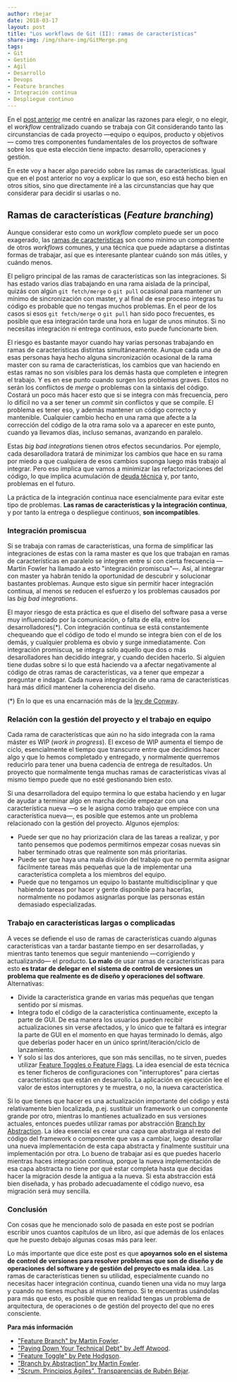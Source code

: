 ```yaml
---
author: rbejar
date: 2018-03-17
layout: post
title: "Los workflows de Git (II): ramas de características"
share-img: /img/share-img/GitMerge.png
tags:
- Git
- Gestión
- Aǵil
- Desarrollo
- Devops
- Feature branches
- Integración continua
- Despliegue continuo
---
```


En el [post anterior]({{base.url}}/2018/03/git-workflows-centralizado/) me centré en analizar las razones para elegir, o no elegir, el *workflow* centralizado cuando se trabaja con Git considerando tanto las circunstancias de cada proyecto —equipo o equipos, producto y objetivos— como tres componentes fundamentales de los proyectos de software sobre los que esta elección tiene impacto: desarrollo, operaciones y gestión.

En este voy a hacer algo parecido sobre las ramas de características. Igual que en el post anterior no voy a explicar lo que son, eso está hecho bien en otros sitios, sino que directamente iré a las circunstancias que hay que considerar para decidir si usarlas o no.

## Ramas de características (*Feature branching*)

Aunque considerar esto como un *workflow* completo puede ser un poco exagerado, las [ramas de características](https://www.atlassian.com/git/tutorials/comparing-workflows/feature-branch-workflow) son como mínimo un componente de otros *workflows* comunes, y una técnica que puede adaptarse a distintas formas de trabajar, así que es interesante plantear cuándo son más útiles, y cuándo menos.

El peligro principal de las ramas de características son las integraciones. Si has estado varios días trabajando en una rama aislada de la principal, quizás con algún `git fetch/merge` o `git pull` ocasional para mantener un mínimo de sincronización con master, y al final de ese proceso integras tu código es probable que no tengas muchos problemas. En el peor de los casos si esos `git fetch/merge` o `git pull` han sido poco frecuentes, es posible que esa integración tarde una hora en lugar de unos minutos. Si no necesitas integración ni entrega continuos, esto puede funcionarte bien. 

El riesgo es bastante mayor cuando hay varias personas trabajando en ramas de características distintas simultáneamente. Aunque cada una de esas personas haya hecho alguna sincronización ocasional de la rama master con su rama de características, los cambios que van haciendo en estas ramas no son visibles para los demás hasta que completen e integren el trabajo. Y es en ese punto cuando surgen los problemas graves. Estos no serán los conflictos de *merge* o problemas con la sintaxis del código. Costará un poco más hacer esto que si se integra con más frecuencia, pero lo difícil no va a ser tener un *commit* sin conflictos y que se compile. El problema es tener eso, y además mantener un código correcto y mantenible. Cualquier cambio hecho en una rama que afecte a la corrección del código de la otra rama solo va a aparecer en este punto, cuando ya llevamos días, incluso semanas, avanzando en paralelo.

Estas *big bad integrations* tienen otros efectos secundarios. Por ejemplo, cada desarolladora tratará de minimizar los cambios que hace en su rama por miedo a que cualquiera de esos cambios suponga luego más trabajo al integrar. Pero eso implica que vamos a minimizar las refactorizaciones del código, lo que implica acumulación de [deuda técnica](https://www.martinfowler.com/bliki/TechnicalDebt.html) y, por tanto, problemas en el futuro.

La práctica de la integración continua nace esencialmente para evitar este tipo de problemas. **Las ramas de características y la integración continua**, y por tanto la entrega o despliegue continuos, **son incompatibles**.  


### Integración promiscua

Si se trabaja con ramas de características, una forma de simplificar las integraciones de estas con la rama master es que los que trabajan en ramas de características en paralelo se integren entre sí con cierta frecuencia —Martin Fowler ha llamado a esto "integración promiscua"—. Así, al integrar con master ya habrán tenido la oportunidad de descubrir y solucionar bastantes problemas. Aunque esto sigue sin permitir hacer integración continua, al menos se reducen el esfuerzo y los problemas causados por las *big bad integrations*.

El mayor riesgo de esta práctica es que el diseño del software pasa a verse muy influenciado por la comunicación, o falta de ella, entre los desarrolladores(*). Con integración continua se está constantemente chequeando que el código de todo el mundo se integra bien con el de los demás, y cualquier problema es obvio y surge inmediatamente. Con integración promiscua, se integra solo aquello que dos o más desarolladores han decidido integrar, y cuando deciden hacerlo. Si alguien tiene dudas sobre si lo que está haciendo va a afectar negativamente al código de otras ramas de características, va a tener que empezar a preguntar e indagar. Cada nueva integración de una rama de características hará más difícil mantener la coherencia del diseño.

(*) En lo que es una encarnación más de la [ley de Conway](https://en.wikipedia.org/wiki/Conway%27s_law).

### Relación con la gestión del proyecto y el trabajo en equipo

Cada rama de características que aún no ha sido integrada con la rama máster es WIP (*work in progress*). El exceso de WIP aumenta el tiempo de ciclo, esencialmente el tiempo que transcurre entre que decidimos hacer algo y que lo hemos completado y entregado, y normalmente querremos reducirlo para tener una buena cadencia de entrega de resultados. Un proyecto que normalmente tenga muchas ramas de características vivas al mismo tiempo puede que no esté gestionando bien esto.

Si una desarrolladora del equipo termina lo que estaba haciendo y en lugar de ayudar a terminar algo en marcha decide empezar con una característica nueva —o se le asigna como trabajo que empiece con una característica nueva—, es posible que estemos ante un problema relacionado con la gestión del proyecto. Algunos ejemplos:

- Puede ser que no hay priorización clara de las tareas a realizar, y por tanto pensemos que podemos permitirnos empezar cosas nuevas sin haber terminado otras que realmente son más prioritarias.
- Puede ser que haya una mala división del trabajo que no permita asignar fácilmente tareas más pequeñas que la de implementar una característica completa a los miembros del equipo.
- Puede que no tengamos un equipo lo bastante multidisciplinar y que habiendo tareas por hacer y gente disponible para hacerlas, normalmente no podamos asignarlas porque las personas están demasiado especializadas.

### Trabajo en características largas o complicadas

A veces se defiende el uso de ramas de características cuando algunas características van a tardar bastante tiempo en ser desarrolladas, y mientras tanto tenemos que seguir manteniendo —corrigiendo y actualizando— el producto. **Lo malo** de usar ramas de características para esto **es tratar de delegar en el sistema de control de versiones un problema que realmente es de diseño y operaciones del software**. Alternativas:

- Divide la característica grande en varias más pequeñas que tengan sentido por sí mismas.
- Integra todo el código de la característica continuamente, excepto la parte de GUI. De esa manera los usuarios pueden recibir actualizaciones sin verse afectados, y lo único que te faltará es integrar la parte de GUI en el momento en que hayas terminado lo demás, algo que deberías poder hacer en un único sprint/iteración/ciclo de lanzamiento.
- Y solo si las dos anteriores, que son más sencillas, no te sirven, puedes utilizar [Feature Toggles o Feature Flags](https://martinfowler.com/articles/feature-toggles.html). La idea esencial de esta técnica es tener ficheros de configuraciones con "interruptores" para ciertas características que están en desarrollo. La aplicación en ejecución lee el valor de estos interruptores y te muestra, o no, la nueva característica.

Si lo que tienes que hacer es una actualización importante del código y está relativamente bien localizada, p.ej. sustituir un framework o un componente grande por otro, mientras lo mantienes actualizado en sus versiones actuales, entonces puedes utilizar ramas por abstracción [Branch by Abstraction](https://paulhammant.com/blog/branch_by_abstraction.html). La idea esencial es crear una capa que abstraiga al resto del código del framework o componente que vas a cambiar, luego desarrollar una nueva implementación de esta capa abstracta y finalmente sustituir una implementación por otra. Lo bueno de trabajar así es que puedes hacerlo mientras haces integración continua, porque la nueva implementación de esa capa abstracta no tiene por qué estar completa hasta que decidas hacer la migración desde la antigua a la nueva. Si esta abstracción está bien diseñada, y has probado adecuadamente el código nuevo, esa migración será muy sencilla.

### Conclusión

Con cosas que he mencionado solo de pasada en este post se podrían escribir unos cuantos capítulos de un libro, así que además de los enlaces que he puesto debajo algunas cosas más para leer.

Lo más importante que dice este post es que **apoyarnos solo en el sistema de control de versiones para resolver problemas que son de diseño y de operaciones del software y de gestión del proyecto es mala idea**. Las ramas de características tienen su utilidad, especialmente cuando no necesitas hacer integración continua, cuando tienen una vida no muy larga y cuando no tienes muchas al mismo tiempo. Si te encuentras usándolas para más que esto, es posible que en realidad tengas un problema de arquitectura, de operaciones o de gestión del proyecto del que no eres consciente. 


**Para más información**

- ["Feature Branch" by Martin Fowler](https://martinfowler.com/bliki/FeatureBranch.html).
- ["Paying Down Your Technical Debt" by Jeff Atwood](https://blog.codinghorror.com/paying-down-your-technical-debt/).
- ["Feature Toggle" by Pete Hodgson](https://martinfowler.com/articles/feature-toggles.html).
- ["Branch by Abstraction" by Martin Fowler](https://martinfowler.com/bliki/BranchByAbstraction.html).
- ["Scrum. Principios Ágiles". Transparencias de Rubén Béjar](https://github.com/UNIZAR-30248-GeProSoft/scrum-slides/blob/master/PDF/7i_GPS-S02-Scrum-Principios%C3%81giles.pdf).
